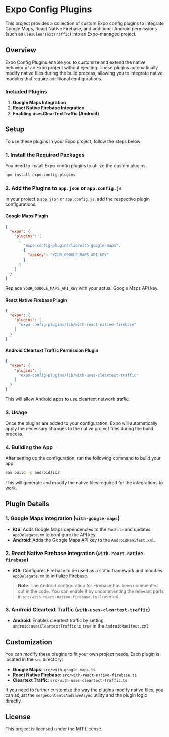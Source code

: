 # Expo Config Plugins

This project provides a collection of custom Expo config plugins to integrate Google Maps, React Native Firebase, and additional Android permissions (such as `usesClearTextTraffic`) into an Expo-managed project.

## Overview

Expo Config Plugins enable you to customize and extend the native behavior of an Expo project without ejecting. These plugins automatically modify native files during the build process, allowing you to integrate native modules that require additional configurations.

### Included Plugins

1. **Google Maps Integration**
2. **React Native Firebase Integration**
3. **Enabling usesClearTextTraffic (Android)**

## Setup

To use these plugins in your Expo project, follow the steps below:

### 1. Install the Required Packages

You need to install Expo config plugins to utilize the custom plugins.

```bash
npm install expo-config-plugins
```

### 2. Add the Plugins to `app.json` or `app.config.js`

In your project's `app.json` or `app.config.js`, add the respective plugin configurations:

#### Google Maps Plugin

```json
{
  "expo": {
    "plugins": [
      [
        "expo-config-plugins/lib/with-google-maps",
        {
          "apiKey": "YOUR_GOOGLE_MAPS_API_KEY"
        }
      ]
    ]
  }
}
```

Replace `YOUR_GOOGLE_MAPS_API_KEY` with your actual Google Maps API key.

#### React Native Firebase Plugin

```json
{
  "expo": {
    "plugins": [
      "expo-config-plugins/lib/with-react-native-firebase"
    ]
  }
}
```

#### Android Cleartext Traffic Permission Plugin

```json
{
  "expo": {
    "plugins": [
      "expo-config-plugins/lib/with-uses-cleartext-traffic"
    ]
  }
}
```

This will allow Android apps to use cleartext network traffic.

### 3. Usage

Once the plugins are added to your configuration, Expo will automatically apply the necessary changes to the native project files during the build process.

### 4. Building the App

After setting up the configuration, run the following command to build your app:

```bash
eas build -p android|ios
```

This will generate and modify the native files required for the integrations to work.

## Plugin Details

### 1. Google Maps Integration (`with-google-maps`)

- **iOS**: Adds Google Maps dependencies to the `Podfile` and updates `AppDelegate.mm` to configure the API key.
- **Android**: Adds the Google Maps API key to the `AndroidManifest.xml`.

### 2. React Native Firebase Integration (`with-react-native-firebase`)

- **iOS**: Configures Firebase to be used as a static framework and modifies `AppDelegate.mm` to initialize Firebase.

> **Note**: The Android configuration for Firebase has been commented out in the code. You can enable it by uncommenting the relevant parts in `src/with-react-native-firebase.ts` if needed.

### 3. Android Cleartext Traffic (`with-uses-cleartext-traffic`)

- **Android**: Enables cleartext traffic by setting `android:usesCleartextTraffic` to `true` in the `AndroidManifest.xml`.

## Customization

You can modify these plugins to fit your own project needs. Each plugin is located in the `src` directory:

- **Google Maps**: `src/with-google-maps.ts`
- **React Native Firebase**: `src/with-react-native-firebase.ts`
- **Cleartext Traffic**: `src/with-uses-cleartext-traffic.ts`

If you need to further customize the way the plugins modify native files, you can adjust the `mergeContentsAndSaveAsync` utility and the plugin logic directly.

## License

This project is licensed under the MIT License.
